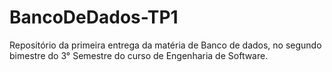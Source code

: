 # BancoDeDados-TP1
Repositório da primeira entrega da matéria de Banco de dados, no segundo bimestre do 3° Semestre do curso de Engenharia de Software.
